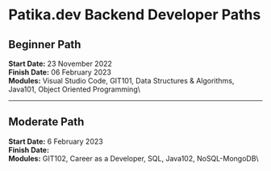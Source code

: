 # Patika.dev Backend Developer Paths
## Beginner Path
**Start Date:** 23 November 2022 \
**Finish Date:** 06 February 2023 \
**Modules:** Visual Studio Code, GIT101, Data Structures & Algorithms, Java101, Object Oriented Programming\

---
## Moderate Path
**Start Date:** 6 February 2023 \
**Finish Date:** \
**Modules:** GIT102, Career as a Developer, SQL, Java102, NoSQL-MongoDB\